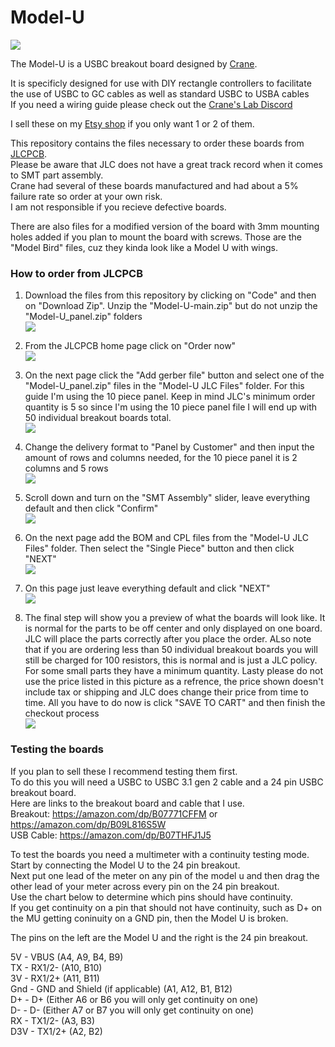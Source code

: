 # Model-U

![](https://raw.githubusercontent.com/HTangl/Model-U/main/Pictures/Model-U.jpg)  

The Model-U is a USBC breakout board designed by [Crane](https://github.com/Crane1195).  

It is specificly designed for use with DIY rectangle controllers to facilitate the use of USBC to GC cables as well as standard USBC to USBA cables   
If you need a wiring guide please check out the [Crane's Lab Discord](https://discord.com/invite/S3qgZWD)  

I sell these on my [Etsy shop](https://www.etsy.com/shop/HTangl) if you only want 1 or 2 of them.  

This repository contains the files necessary to order these boards from [JLCPCB](https://jlcpcb.com/).  
Please be aware that JLC does not have a great track record when it comes to SMT part assembly.  
Crane had several of these boards manufactured and had about a 5% failure rate so order at your own risk.  
I am not responsible if you recieve defective boards.  

There are also files for a modified version of the board with 3mm mounting holes added if you plan to mount the board with screws. Those are the "Model Bird" files, cuz they kinda look like a Model U with wings.  
![]()

### How to order from JLCPCB ###

1. Download the files from this repository by clicking on "Code" and then on "Download Zip". Unzip the "Model-U-main.zip" but do not unzip the "Model-U_panel.zip" folders  
![](https://github.com/HTangl/Model-U/blob/main/JLC%20Ordering%20Guide%20Pics/Step%2000.png?raw=true)  

2. From the JLCPCB home page click on "Order now"  
![](https://github.com/HTangl/Model-U/blob/main/JLC%20Ordering%20Guide%20Pics/Step%2001.png?raw=true)  

3. On the next page click the "Add gerber file" button and select one of the "Model-U_panel.zip" files in the "Model-U JLC Files" folder. For this guide I'm using the 10 piece panel. Keep in mind JLC's minimum order quantity is 5 so since I'm using the 10 piece panel file I will end up with 50 individual breakout boards total.  
![](https://github.com/HTangl/Model-U/blob/main/JLC%20Ordering%20Guide%20Pics/Step%2002.png?raw=true)  

4. Change the delivery format to "Panel by Customer" and then input the amount of rows and columns needed, for the 10 piece panel it is 2 columns and 5 rows  
![](https://github.com/HTangl/Model-U/blob/main/JLC%20Ordering%20Guide%20Pics/Step%2003.png?raw=true)  

5. Scroll down and turn on the "SMT Assembly" slider, leave everything default and then click "Confirm"  
![](https://github.com/HTangl/Model-U/blob/main/JLC%20Ordering%20Guide%20Pics/Step%2004.png?raw=true)  

6. On the next page add the BOM and CPL files from the "Model-U JLC Files" folder. Then select the "Single Piece" button and then click "NEXT"  
![](https://github.com/HTangl/Model-U/blob/main/JLC%20Ordering%20Guide%20Pics/Step%2005.png?raw=true)  

7. On this page just leave everything default and click "NEXT"  
![](https://github.com/HTangl/Model-U/blob/main/JLC%20Ordering%20Guide%20Pics/Step%2006.png?raw=true)  

8. The final step will show you a preview of what the boards will look like. It is normal for the parts to be off center and only displayed on one board. JLC will place the parts correctly after you place the order. ALso note that if you are ordering less than 50 individual breakout boards you will still be charged for 100 resistors, this is normal and is just a JLC policy. For some small parts they have a minimum quantity. Lasty please do not use the price listed in this picture as a refrence, the price shown doesn't include tax or shipping and JLC does change their price from time to time. All you have to do now is click "SAVE TO CART" and then finish the checkout process  
![](https://github.com/HTangl/Model-U/blob/main/JLC%20Ordering%20Guide%20Pics/Step%2007.png?raw=true)  

### Testing the boards ###

If you plan to sell these I recommend testing them first.  
To do this you will need a USBC to USBC 3.1 gen 2 cable and a 24 pin USBC breakout board.  
Here are links to the breakout board and cable that I use.  
Breakout: https://amazon.com/dp/B07771CFFM or https://amazon.com/dp/B09L816S5W  
USB Cable: https://amazon.com/dp/B07THFJ1J5  

To test the boards you need a multimeter with a continuity testing mode.  
Start by connecting the Model U to the 24 pin breakout.  
Next put one lead of the meter on any pin of the model u and then drag the other lead of your meter across every pin on the 24 pin breakout.  
Use the chart below to determine which pins should have continuity.  
If you get continuity on a pin that should not have continuity, such as D+ on the MU getting coninuity on a GND pin, then the Model U is broken.  

The pins on the left are the Model U and the right is the 24 pin breakout.  

5V - VBUS (A4, A9, B4, B9)  
TX - RX1/2- (A10, B10)  
3V - RX1/2+ (A11, B11)  
Gnd - GND and Shield (if applicable) (A1, A12, B1, B12)  
D+ - D+ (Either A6 or B6 you will only get continuity on one)  
D- - D- (Either A7 or B7 you will only get continuity on one)  
RX - TX1/2- (A3, B3)  
D3V - TX1/2+ (A2, B2)  
